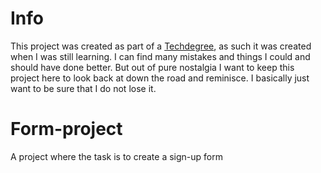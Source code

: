# Info

This project was created as part of a [Techdegree](https://teamtreehouse.com/techdegree), as such it was created when I was still learning. I can find many mistakes and things I could and should have done better. But out of pure nostalgia I want to keep this project here to look back at down the road and reminisce. I basically just want to be sure that I do not lose it.



# Form-project
A project where the task is to create a sign-up form
